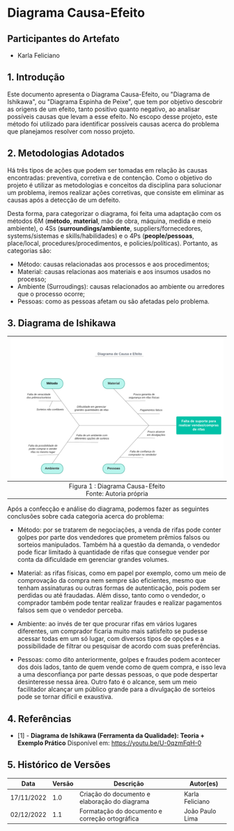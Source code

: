 # Diagrama Causa-Efeito

## Participantes do Artefato

- Karla Feliciano

## 1. Introdução

Este documento apresenta o Diagrama Causa-Efeito, ou "Diagrama de Ishikawa", ou "Diagrama Espinha de Peixe", que tem por objetivo descobrir as origens de um efeito, tanto positivo quanto negativo, ao analisar possíveis causas que levam a esse efeito. No escopo desse projeto, este método foi utilizado para identificar possíveis causas acerca do problema que planejamos resolver com nosso projeto.

## 2. Metodologias Adotados

Há três tipos de ações que podem ser tomadas em relação às causas encontradas: preventiva, corretiva e de contenção. Como o objetivo do projeto é utilizar as metodologias e conceitos da disciplina para solucionar um problema, iremos realizar ações corretivas, que consiste em eliminar as causas após a detecção de um defeito.

Desta forma, para categorizar o diagrama, foi feita uma adaptação com os métodos 6M (**método**, **material**, mão de obra, máquina, medida e meio ambiente), o 4Ss (**surroundings/ambiente**, suppliers/fornecedores, systems/sistemas e skills/habilidades) e o 4Ps (**people/pessoas**, place/local, procedures/procedimentos, e policies/políticas). Portanto, as categorias são:

- Método: causas relacionadas aos processos e aos procedimentos;
- Material: causas relacionas aos materiais e aos insumos usados no processo;
- Ambiente (Surroudings): causas relacionados ao ambiente ou arredores que o processo ocorre;
- Pessoas: como as pessoas afetam ou são afetadas pelo problema.

## 3. Diagrama de Ishikawa

|       ![Imagem](../../assets/diagramaCausaEfeito.png)        |
| :----------------------------------------------------------: |
| Figura 1 : Diagrama Causa-Efeito <br> Fonte: Autoria própria |

Após a confecção e análise do diagrama, podemos fazer as seguintes conclusões sobre cada categoria acerca do problema:

- Método: por se tratarem de negociações, a venda de rifas pode conter golpes por parte dos vendedores que prometem prêmios falsos ou sorteios manipulados. Também há a questão da demanda, o vendedor pode ficar limitado à quantidade de rifas que consegue vender por conta da dificuldade em gerenciar grandes volumes.

- Material: as rifas físicas, como em papel por exemplo, como um meio de comprovação da compra nem sempre são eficientes, mesmo que tenham assinaturas ou outras formas de autenticação, pois podem ser perdidas ou até fraudadas. Além disso, tanto como o vendedor, o comprador também pode tentar realizar fraudes e realizar pagamentos falsos sem que o vendedor perceba.

- Ambiente: ao invés de ter que procurar rifas em vários lugares diferentes, um comprador ficaria muito mais satisfeito se pudesse acessar todas em um só lugar, com diversos tipos de opções e a possibilidade de filtrar ou pesquisar de acordo com suas preferências.

- Pessoas: como dito anteriormente, golpes e fraudes podem acontecer dos dois lados, tanto de quem vende como de quem compra, e isso leva a uma desconfiança por parte dessas pessoas, o que pode despertar desinteresse nessa área. Outro fato é o alcance, sem um meio facilitador alcançar um público grande para a divulgação de sorteios pode se tornar difícil e exaustiva.

## 4. Referências

- [1] - **Diagrama de Ishikawa (Ferramenta da Qualidade): Teoria + Exemplo Prático** Disponível em: https://youtu.be/U-0qzmFqH-0

## 5. Histórico de Versões

| Data       | Versão | Descrição                                      | Autor(es)       |
| ---------- | ------ | ---------------------------------------------- | --------------- |
| 17/11/2022 | 1.0    | Criação do documento e elaboração do diagrama  | Karla Feliciano |
| 02/12/2022 | 1.1    | Formatação do documento e correção ortográfica | João Paulo Lima |
